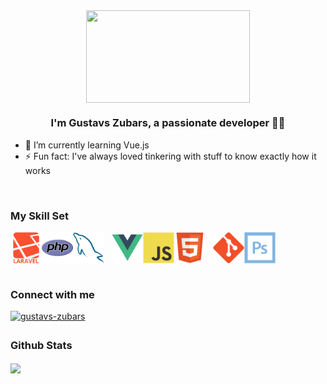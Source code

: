 <div align="center">
<img src="https://rishavanand.github.io/static/images/greetings.gif" align="center" height="147.5" width="262" />
</div>  
  

### <div align="center">I'm Gustavs Zubars, a passionate developer 👨‍💻</div>  
  

- 🌱 I’m currently learning Vue.js 
- ⚡ Fun fact: I've always loved tinkering with stuff to know exactly how it works  
  

<br/>  


### My Skill Set  
<div style="display:flex;">
  <img src="https://github.com/devicons/devicon/blob/master/icons/laravel/laravel-plain-wordmark.svg" alt='Laravel logo' width='50' height='50'></img>
  <img src="https://github.com/devicons/devicon/blob/master/icons/php/php-original.svg" alt='PHP logo' width='50' height='50'></img>
  <img src="https://github.com/devicons/devicon/blob/master/icons/mysql/mysql-original.svg" alt='MySQL logo' width='50' height='50'></img>
  &nbsp&nbsp&nbsp
  <img src="https://github.com/devicons/devicon/blob/master/icons/vuejs/vuejs-original.svg" alt='VueJs logo' width='50' height='50'></img>
  <img src="https://github.com/devicons/devicon/blob/master/icons/javascript/javascript-original.svg" alt='Javascript logo' width='50' height='50'</img>
  <img src="https://github.com/devicons/devicon/blob/master/icons/html5/html5-original.svg" alt='HTML logo' width='50' height='50'></img>
  &nbsp&nbsp&nbsp
  <img src="https://github.com/devicons/devicon/blob/master/icons/git/git-original.svg" alt='git logo' width='50' height='50'></img>
  <img src="https://github.com/devicons/devicon/blob/master/icons/photoshop/photoshop-line.svg" alt='Photoshop logo' width='50' height='50'></img>
</div>
<br/>  


### Connect with me  
<a href="https://linkedin.com/in/gustavs-zubars" target="_blank">
<img src=https://raw.githubusercontent.com/rahuldkjain/github-profile-readme-generator/master/src/images/icons/Social/linked-in-alt.svg alt=gustavs-zubars style="margin-bottom: 5px;" height="30" width="40"/>
</a>  
  

<br/>  


### Github Stats  
<img src="https://github-readme-stats.vercel.app/api/top-langs/?username=guztus&hide_border=true&layout=compact" align="center" />

<br/>  
